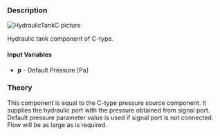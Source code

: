 ### Description
![HydraulicTankC picture](tank_user.svg)

Hydraulic tank component of C-type.

#### Input Variables
* **p** - Default Pressure [Pa]

### Theory
This component is equal to the C-type pressure source component. It supplies the hydraulic port with the pressure obtained from signal port. Default pressure parameter value is used if signal port is not connected. Flow will be as large as is required. 
<!---EQUATION c_1 = p--->
<!---EQUATION Z_{c1} = 0--->

